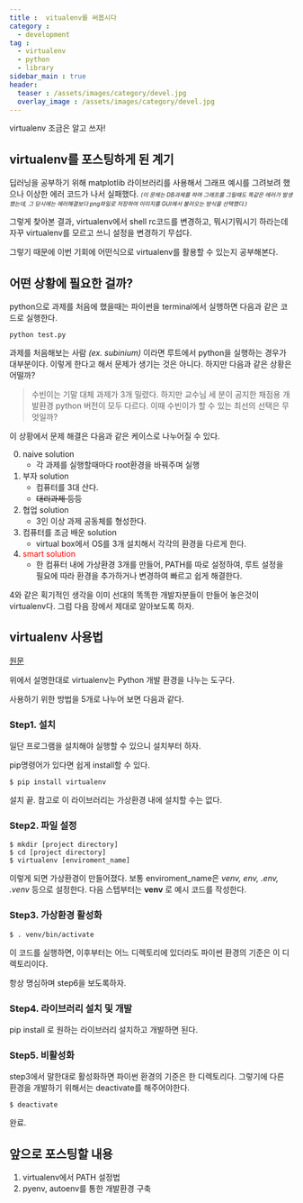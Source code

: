 ```yaml
---
title :  vitualenv를 써봅시다
category :
  - development
tag :
  - virtualenv
  - python
  - library
sidebar_main : true
header:
  teaser : /assets/images/category/devel.jpg
  overlay_image : /assets/images/category/devel.jpg
---
```


virtualenv 조금은 알고 쓰자!

## virtualenv를 포스팅하게 된 계기

딥러닝을 공부하기 위해 matplotlib 라이브러리를 사용해서 그래프 예시를 그려보려 했으나 이상한 에러 코드가 나서 실패했다.
<font size="1em"> *(이 문제는 DB과제를 하며 그래프를 그릴때도 똑같은 에러가 발생했는데, 그 당시에는 에러해결보다 png파일로 저장하여 이미지를 GUI에서 불러오는 방식을 선택했다.)* </font>

그렇게 찾아본 결과, virtualenv에서 shell rc코드를 변경하고, 뭐시기뭐시기 하라는데 자꾸 virtualenv를 모르고 쓰니 설정을 변경하기 무섭다.

그렇기 때문에 이번 기회에 어떤식으로 virtualenv를 활용할 수 있는지 공부해본다.

## 어떤 상황에 필요한 걸까?

python으로 과제를 처음에 했을때는 파이썬을 terminal에서 실행하면 다음과 같은 코드로 실행한다.

```shell
python test.py
```

과제를 처음해보는 사람 *(ex. subinium)* 이라면 루트에서 python을 실행하는 경우가 대부분이다. 이렇게 한다고 해서 문제가 생기는 것은 아니다. 하지만 다음과 같은 상황은 어떨까?

> 수빈이는 기말 대체 과제가 3개 밀렸다. 하지만 교수님 세 분이 공지한 채점용 개발환경 python 버전이 모두 다르다. 이때 수빈이가 할 수 있는 최선의 선택은 무엇일까?

이 상황에서 문제 해결은 다음과 같은 케이스로 나누어질 수 있다.

0. naive solution
    - 각 과제를 실행할때마다 root환경을 바꿔주며 실행
1. 부자 solution
    - 컴퓨터를 3대 산다.
    - ~~대리과제 등등~~
2. 협업 solution
    - 3인 이상 과제 공동체를 형성한다.
3. 컴퓨터를 조금 배운 solution
    - virtual box에서 OS를 3개 설치해서 각각의 환경을 다르게 한다.
4. <font color = "red">smart solution</font>
    - 한 컴퓨터 내에 가상환경 3개를 만들어, PATH를 따로 설정하여, 루트 설정을 필요에 따라 환경을 추가하거나 변경하여 빠르고 쉽게 해결한다.

4와 같은 획기적인 생각을 이미 선대의 똑똑한 개발자분들이 만들어 놓은것이 virtualenv다. 그럼 다음 장에서 제대로 알아보도록 하자.

## virtualenv 사용법

[원문](https://virtualenv.pypa.io/en/stable/#)

위에서 설명한대로 virtualenv는 Python 개발 환경을 나누는 도구다.

사용하기 위한 방법을 5개로 나누어 보면 다음과 같다.

### Step1. 설치

일단 프로그램을 설치해야 실행할 수 있으니 설치부터 하자.

pip명령어가 있다면 쉽게 install할 수 있다.

```shell
$ pip install virtualenv
```

설치 끝. 참고로 이 라이브러리는 가상환경 내에 설치할 수는 없다.

### Step2. 파일 설정

```shell
$ mkdir [project directory]
$ cd [project directory]
$ virtualenv [enviroment_name]
```

이렇게 되면 가상환경이 만들어졌다.
보통 enviroment_name은 *venv, env, .env, .venv* 등으로 설정한다. 다음 스텝부터는 **venv** 로 예시 코드를 작성한다.

### Step3. 가상환경 활성화

```shell
$ . venv/bin/activate
```
이 코드를 실행하면, 이후부터는 어느 디렉토리에 있더라도 파이썬 환경의 기준은 이 디렉토리이다.

항상 명심하며 step6을 보도록하자.

### Step4. 라이브러리 설치 및 개발

pip install 로 원하는 라이브러리 설치하고 개발하면 된다.

### Step5. 비활성화

step3에서 말한대로 활성화하면 파이썬 환경의 기준은 한 디렉토리다. 그렇기에 다른 환경을 개발하기 위해서는 deactivate를 해주어야한다.

```shell
$ deactivate
```

완료.

## 앞으로 포스팅할 내용

1. virtualenv에서 PATH 설정법
2. pyenv, autoenv를 통한 개발환경 구축
